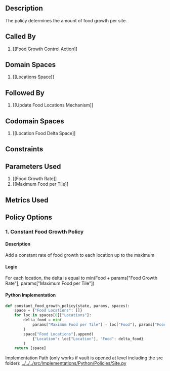 ## Description

The policy determines the amount of food growth per site.
## Called By
1. [[Food Growth Control Action]]
## Domain Spaces
1. [[Locations Space]]
## Followed By
1. [[Update Food Locations Mechanism]]
## Codomain Spaces
1. [[Location Food Delta Space]]
## Constraints
## Parameters Used
1. [[Food Growth Rate]]
2. [[Maximum Food per Tile]]
## Metrics Used
## Policy Options
### 1. Constant Food Growth Policy
#### Description
Add a constant rate of food growth to each location up to the maximum
#### Logic
For each location, the delta is equal to min(Food + params["Food Growth Rate"], params["Maximum Food per Tile"])
#### Python Implementation
```python
def constant_food_growth_policy(state, params, spaces):
    space = {"Food Locations": []}
    for loc in spaces[0]["Locations"]:
        delta_food = min(
            params["Maximum Food per Tile"] - loc["Food"], params["Food Growth Rate"]
        )
        space["Food Locations"].append(
            {"Location": loc["Location"], "Food": delta_food}
        )
    return [space]
```
Implementation Path (only works if vault is opened at level including the src folder): [../../../src/Implementations/Python/Policies/Site.py](../../../src/Implementations/Python/Policies/Site.py)

